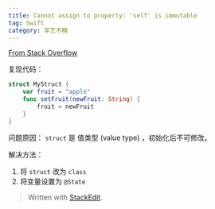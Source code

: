 ```yaml
---
title: Cannot assign to property: 'self' is immutable
tag: Swift
category: 学艺不精
---
```

[From Stack Overflow](https://stackoverflow.com/questions/49253299/cannot-assign-to-property-self-is-immutable-i-know-how-to-fix-but-needs-unde)

复现代码：
```swift
struct MyStruct {
	var fruit = "apple"
	func setFruit(newFruit: String) {
		fruit = newFruit
	}
}
```
问题原因：
`struct` 是 值类型 (value type) ，初始化后不可修改。

解决方法：
1. 将 `struct` 改为 `class`
2. 将变量设置为 `@State`

> Written with [StackEdit](https://stackedit.io/).
<!--stackedit_data:
eyJoaXN0b3J5IjpbMTUxMjY3MjAyNiwtNzAxMTAzNjk4XX0=
-->